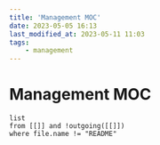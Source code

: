```yaml
---
title: 'Management MOC'
date: 2023-05-05 16:13
last_modified_at: 2023-05-11 11:03
tags:
    - management
---
```


# Management MOC

```dataview
list
from [[]] and !outgoing([[]])
where file.name != "README"
```
